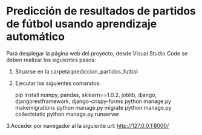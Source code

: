 # Predicción de resultados de partidos de fútbol usando aprendizaje automático

Para desplegar la página web del proyecto, desde Visual Studio Code se deben realizar los siguientes pasos:

1. Situarse en la carpeta prediccion_partidos_futbol

2. Ejecutar los siguientes comandos:

    pip install numpy, pandas, sklearn==1.0.2, joblib, django, djangorestframework, django-crispy-forms
    python manage.py makemigrations
    python manage.py migrate
    python manage.py collectstatic
    python manage.py runserver

3.Acceder por navegador al la siguiente url: http://127.0.0.1:8000/
